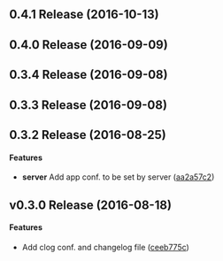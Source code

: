 <a name="0.4.1"></a>
## 0.4.1 Release (2016-10-13)




<a name="0.4.0"></a>
## 0.4.0 Release (2016-09-09)




<a name="0.3.4"></a>
## 0.3.4 Release (2016-09-08)




<a name="0.3.3"></a>
## 0.3.3 Release (2016-09-08)




<a name="0.3.2"></a>
## 0.3.2 Release (2016-08-25)


#### Features

* **server**  Add app conf. to be set by server ([aa2a57c2](https://stash.outbrain.com/projects/EES/repos/obil-server/commits/aa2a57c206f32e1147626b9fa265ff6eed09a1fe))



<a name="v0.3.0"></a>
## v0.3.0 Release (2016-08-18)


#### Features

*   Add clog conf. and changelog file ([ceeb775c](https://stash.outbrain.com/projects/EES/repos/obil-server/commits/ceeb775c4c215f6c1b6e146bdb7d54ec08001cda))





